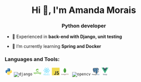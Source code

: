 <h1 align="center">Hi 👋, I'm Amanda Morais</h1>
<h3 align="center">Python developer</h3>

- 🚀 Experienced in **back-end with Django, unit testing**

- 🌱 I’m currently learning **Spring and Docker**

<h3 align="left">Languages and Tools:</h3>
<p align="left">
  <code><img src="https://raw.githubusercontent.com/devicons/devicon/master/icons/python/python-original.svg" alt="python" width="25" height="25"/></code>
  <code><img src="https://cdn.worldvectorlogo.com/logos/django.svg" alt="django" width="25" height="25"/></code>
  <code><img src="https://raw.githubusercontent.com/devicons/devicon/master/icons/spring/spring-original-wordmark.svg" alt="vuejs" width="25" height="25"/></code>
<!--   <code><img src="https://raw.githubusercontent.com/devicons/devicon/master/icons/docker/docker-original-wordmark.svg" alt="docker" width="25" height="25"/></code> -->
  <code><img src="https://raw.githubusercontent.com/devicons/devicon/master/icons/react/react-original-wordmark.svg" alt="react" width="25" height="25"/></code>
  <code><img src="https://raw.githubusercontent.com/devicons/devicon/master/icons/javascript/javascript-original.svg" alt="javascript" width="25" height="25"/></code>
  <code><img src="https://raw.githubusercontent.com/devicons/devicon/master/icons/mongodb/mongodb-original-wordmark.svg" alt="mongodb" width="25" height="25"/> </code>
  <code><img src="https://www.vectorlogo.zone/logos/opencv/opencv-icon.svg" alt="opencv" width="25" height="25"/></code>
  <code><img src="https://raw.githubusercontent.com/devicons/devicon/master/icons/postgresql/postgresql-original-wordmark.svg" alt="postgresql" width="25" height="25"/></code>
  <code><img src="https://raw.githubusercontent.com/devicons/devicon/master/icons/vuejs/vuejs-original-wordmark.svg" alt="vuejs" width="25" height="25"/></code>
</p>
